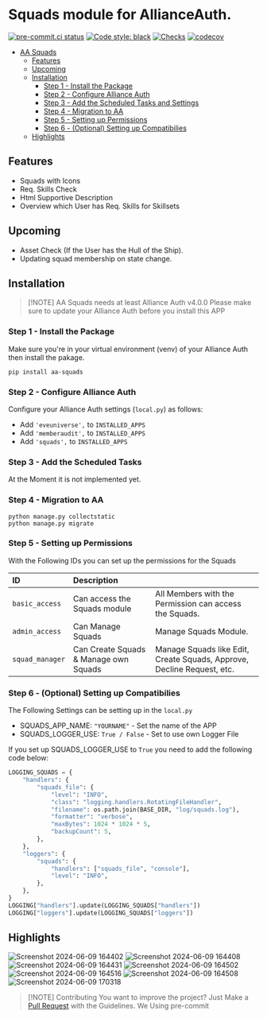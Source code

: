 # Squads module for AllianceAuth.<a name="aa-squads"></a>

[![pre-commit.ci status](https://results.pre-commit.ci/badge/github/Geuthur/aa-squads/master.svg)](https://results.pre-commit.ci/latest/github/Geuthur/aa-squads/master)
[![Code style: black](https://img.shields.io/badge/code%20style-black-000000.svg)](https://github.com/psf/black)
[![Checks](https://github.com/Geuthur/aa-squads/actions/workflows/autotester.yml/badge.svg)](https://github.com/Geuthur/aa-squads/actions/workflows/autotester.yml)
[![codecov](https://codecov.io/gh/Geuthur/aa-squads/graph/badge.svg?token=yPAkMfj3cD)](https://codecov.io/gh/Geuthur/aa-squads)

- [AA Squads](#aa-squads)
  - [Features](#features)
  - [Upcoming](#upcoming)
  - [Installation](#features)
    - [Step 1 - Install the Package](#step1)
    - [Step 2 - Configure Alliance Auth](#step2)
    - [Step 3 - Add the Scheduled Tasks and Settings](#step3)
    - [Step 4 - Migration to AA](#step4)
    - [Step 5 - Setting up Permissions](#step5)
    - [Step 6 - (Optional) Setting up Compatibilies](#step6)
  - [Highlights](#highlights)

## Features<a name="features"></a>

- Squads with Icons
- Req. Skills Check
- Html Supportive Description
- Overview which User has Req. Skills for Skillsets

## Upcoming<a name="upcoming"></a>

- Asset Check (If the User has the Hull of the Ship).
- Updating squad membership on state change.

## Installation<a name="installation"></a>

> \[!NOTE\]
> AA Squads needs at least Alliance Auth v4.0.0
> Please make sure to update your Alliance Auth before you install this APP

### Step 1 - Install the Package<a name="step1"></a>

Make sure you're in your virtual environment (venv) of your Alliance Auth then install the pakage.

```shell
pip install aa-squads
```

### Step 2 - Configure Alliance Auth<a name="step2"></a>

Configure your Alliance Auth settings (`local.py`) as follows:

- Add `'eveuniverse',` to `INSTALLED_APPS`
- Add `'memberaudit',` to `INSTALLED_APPS`
- Add `'squads',` to `INSTALLED_APPS`

### Step 3 - Add the Scheduled Tasks<a name="step3"></a>

At the Moment it is not implemented yet.

### Step 4 - Migration to AA<a name="step4"></a>

```shell
python manage.py collectstatic
python manage.py migrate
```

### Step 5 - Setting up Permissions<a name="step5"></a>

With the Following IDs you can set up the permissions for the Squads

| ID              | Description                           |                                                                        |
| :-------------- | :------------------------------------ | :--------------------------------------------------------------------- |
| `basic_access`  | Can access the Squads module          | All Members with the Permission can access the Squads.                 |
| `admin_access`  | Can Manage Squads                     | Manage Squads Module.                                                  |
| `squad_manager` | Can Create Squads & Manage own Squads | Manage Squads like Edit, Create Squads, Approve, Decline Request, etc. |

### Step 6 - (Optional) Setting up Compatibilies<a name="step6"></a>

The Following Settings can be setting up in the `local.py`

- SQUADS_APP_NAME:          `"YOURNAME"`     - Set the name of the APP
- SQUADS_LOGGER_USE:        `True / False`   - Set to use own Logger File

If you set up SQUADS_LOGGER_USE to `True` you need to add the following code below:

```python
LOGGING_SQUADS = {
    "handlers": {
        "squads_file": {
            "level": "INFO",
            "class": "logging.handlers.RotatingFileHandler",
            "filename": os.path.join(BASE_DIR, "log/squads.log"),
            "formatter": "verbose",
            "maxBytes": 1024 * 1024 * 5,
            "backupCount": 5,
        },
    },
    "loggers": {
        "squads": {
            "handlers": ["squads_file", "console"],
            "level": "INFO",
        },
    },
}
LOGGING["handlers"].update(LOGGING_SQUADS["handlers"])
LOGGING["loggers"].update(LOGGING_SQUADS["loggers"])
```

## Highlights<a name="highlights"></a>

![Screenshot 2024-06-09 164402](https://github.com/Geuthur/aa-squads/assets/761682/5bf9eb99-1d61-4562-9bb3-02f9d3ae3ac2)
![Screenshot 2024-06-09 164408](https://github.com/Geuthur/aa-squads/assets/761682/5a79ca79-145a-4558-befc-2b0529675712)
![Screenshot 2024-06-09 164431](https://github.com/Geuthur/aa-squads/assets/761682/b79f1519-0a70-483b-9def-3ec120e4cd46)
![Screenshot 2024-06-09 164502](https://github.com/Geuthur/aa-squads/assets/761682/1249d415-9d72-4cf0-8c62-d1ac4db72986)
![Screenshot 2024-06-09 164516](https://github.com/Geuthur/aa-squads/assets/761682/66608190-42db-4780-9b10-c8832d96cb2d)
![Screenshot 2024-06-09 164508](https://github.com/Geuthur/aa-squads/assets/761682/c989d2ed-6602-441b-b903-b7f22ecf69c0)
![Screenshot 2024-06-09 170318](https://github.com/Geuthur/aa-squads/assets/761682/fd945878-caeb-4d89-8093-885258dc306a)

> \[!NOTE\]
> Contributing
> You want to improve the project?
> Just Make a [Pull Request](https://github.com/Geuthur/aa-squads/pulls) with the Guidelines.
> We Using pre-commit
